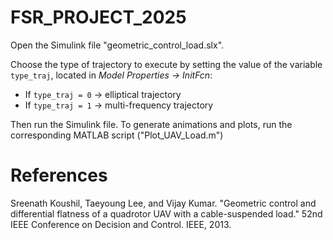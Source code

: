 # FSR_PROJECT_2025

Open the Simulink file "geometric\_control\_load.slx".

Choose the type of trajectory to execute by setting the value of the variable `type_traj`, located in *Model Properties -> InitFcn*:

* If `type_traj = 0` → elliptical trajectory
* If `type_traj = 1` → multi-frequency trajectory

Then run the Simulink file.
To generate animations and plots, run the corresponding MATLAB script ("Plot\_UAV\_Load.m")

# References
Sreenath Koushil, Taeyoung Lee, and Vijay Kumar. "Geometric control and differential flatness of a quadrotor UAV with a cable-suspended load." 52nd IEEE Conference on Decision and Control. IEEE, 2013.

